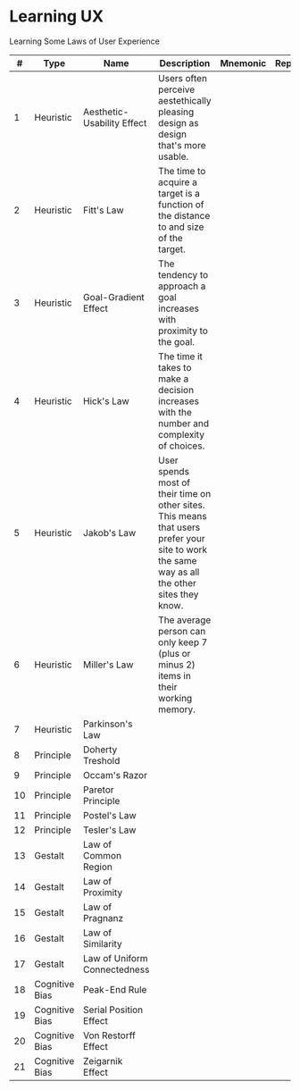 # Learning UX
Learning Some Laws of User Experience

|    #    | Type             |       Name                  | Description     |Mnemonic  |         Repo                 |
|-------  |------------------|---------------------------  |-----------------|----------|------------------------------|
|    1    | Heuristic        | Aesthetic-Usability Effect  | Users often perceive aestethically pleasing design as design that's more usable.                |          |                              |
|    2    | Heuristic        | Fitt's Law                  |  The time to acquire a target is a function of the distance to and size of the target.               |          |                              |
|    3    | Heuristic        | Goal-Gradient Effect        |   The tendency to approach a goal increases with proximity to the goal.               |          |                              |
|    4    | Heuristic        | Hick's Law                  | The time it takes to make a decision increases with the number and complexity of choices.                 |          |                              |
|    5    | Heuristic        | Jakob's Law                 | User spends most of their time on other sites. This means that users prefer your site to work the same way as all the other sites they know.               |          |                              |
|    6    | Heuristic        | Miller's Law                | The average person can only keep 7 (plus or minus 2) items in their working memory.                 |          |                              |
|    7    | Heuristic        | Parkinson's Law             |                 |          |                              |
|    8    | Principle        | Doherty Treshold            |                 |          |                              |
|    9    | Principle        | Occam's Razor               |                 |          |                              |
|   10    | Principle        | Paretor Principle           |                 |          |                              |
|   11    | Principle        | Postel's Law                |                 |          |                              |
|   12    | Principle        | Tesler's Law                |                 |          |                              |
|   13    | Gestalt          | Law of Common Region        |                 |          |                              |
|   14    | Gestalt          | Law of Proximity            |                 |          |                              |
|   15    | Gestalt          | Law of Pragnanz             |                 |          |                              |
|   16    | Gestalt          | Law of Similarity           |                 |          |                              |
|   17    | Gestalt          | Law of Uniform Connectedness|                 |          |                              |
|   18    | Cognitive Bias   | Peak-End Rule               |                 |          |                              |
|   19    | Cognitive Bias   | Serial Position Effect      |                 |          |                              |
|   20    | Cognitive Bias   | Von Restorff Effect         |                 |          |                              |
|   21    | Cognitive Bias   | Zeigarnik Effect            |                 |          |                              |
